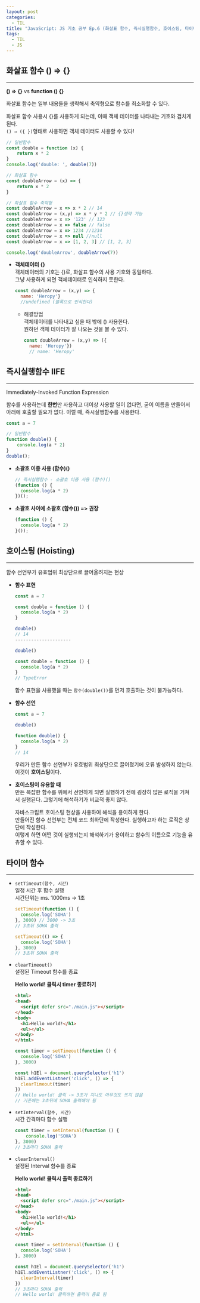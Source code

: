 ```yaml
---
layout: post
categories:
  - TIL
title: "JavaScript: JS 기초 공부 Ep.6 (화살표 함수, 즉시실행함수, 호이스팅, 타이머함수)"
tags:
  - TIL
  - JS
---
```


## __화살표 함수 **() ⇒ {}**__
---
**() ⇒ {}** vs **function () {}**

화살표 함수는 일부 내용들을 생략해서 축약형으로 함수를 최소화할 수 있다.

화살표 함수 사용시 {}를 사용하게 되는데, 이때 객체 데이터를 나타내는 기호와 겹치게 된다.  
`() ⇒ ({ })`형태로 사용하면 객체 데이터도 사용할 수 있다!

```js
// 일반함수
const double = function (x) {
	return x * 2
}
console.log('double: ', double(7))

// 화살표 함수
const doubleArrow = (x) => {
	return x * 2
}

// 화살표 함수 축약형
const doubleArrow = x => x * 2 // 14
const doubleArrow = (x,y) => x * y * 2 // {}생략 가능
const doubleArrow = x => '123' // 123
const doubleArrow = x => false // false
const doubleArrow = x => 1234 //1234
const doubleArrow = x => null //null
const doubleArrow = x => [1, 2, 3] // [1, 2, 3]

console.log('doubleArrow', doubleArrow(7))
```
- __객체데이터 {}__  
  객체데이터의 기호는 {}로, 화살표 함수의 사용 기호와 동일하다.  
   그냥 사용하게 되면 객체데이터로 인식하지 못한다.

  ```js
  const doubleArrow = (x,y) => {
    name: 'Heropy'} 
    //undefined (블록으로 인식한다)
  ```
  - 해결방법  
    객체데이터를 나타내고 싶을 때 밖에 () 사용한다.  
    원하던 객체 데이터가 잘 나오는 것을 볼 수 있다.

    ```js
    const doubleArrow = (x,y) => ({
      name: 'Heropy'}) 
      // name: 'Heropy'
    ```

## __즉시실행함수 IIFE__
---

Immediately-Invoked Function Expression

함수를 사용하는데 **한번**만 사용하고 더이상 사용할 일이 없다면, 굳이 이름을 만들어서 아래에 호출할 필요가 없다. 이럴 때, 즉시실행함수를 사용한다.

```js
const a = 7

// 일반함수
function double() {
	console.log(a * 2)
}
double();
```
- __소괄호 이중 사용 (함수)()__

  ```js
  // 즉시실행함수 - 소괄호 이중 사용 (함수)()
  (function () {
    console.log(a * 2)
  })();
  ```
- __소괄호 사이에 소괄호 (함수()) => 권장__

  ```js
  (function () {
    console.log(a * 2)
  }());
  ```

## __호이스팅 (Hoisting)__
---

함수 선언부가 유효범위 최상단으로 끌어올려지는 현상

- __함수 표현__
  ```js
  const a = 7

  const double = function () {
    console.log(a * 2)
  }

  double()
  // 14
  ---------------------

  double()

  const double = function () {
    console.log(a * 2)
  }
  // TypeError
  ```
  함수 표현을 사용했을 때는 `함수(double())`를 먼저 호출하는 것이 불가능하다.

- __함수 선언__
  ```js
  const a = 7

  double() 

  function double() {
    console.log(a * 2)
  }
  // 14
  ```
  우리가 만든 함수 선언부가 유효범위 최상단으로 끌어졌기에 오류 발생하지 않는다. 이것이 **호이스팅**이다.

- __호이스팅이 유용할 때__  
  만든 복잡한 함수를 위에서 선언하게 되면 실행하기 전에 굉장히 많은 로직을 거쳐서 실행된다. 그렇기에 해석하기가 비교적 좋지 않다.   
    
  자바스크립트 호이스팅 현상을 사용하여 해석을 용이하게 한다.  
  만들어진 함수 선언부는 전체 코드 최하단에 작성한다. 실행하고자 하는 로직은 상단에 작성한다.  
  이렇게 하면 어떤 것이 실행되는지 해석하기가 용이하고 함수의 이름으로 기능을 유츄할 수 있다.

## __타이머 함수__
---

- `setTimeout(함수, 시간)`  
  일정 시간 후 함수 실행  
  시간단위는 ms. 1000ms -> 1초
  
  ```js
  setTimeout(function () {
    console.log('SOHA')
  }, 3000) // 3000 -> 3초
  // 3초뒤 SOHA 출력
  
  setTimeout(() => {
    console.log('SOHA')
  }, 3000)
  // 3초뒤 SOHA 출력
  ```
    
- `clearTimeout()`  
    설정된 Timeout 함수를 종료

    __Hello world! 클릭시 timer 종료하기__

    ```html
    <html>
    <head>
      <script defer src="./main.js"></script>
    </head>
    <body>
      <h1>Hello world!</h1>
      <ul></ul>
    </body>
    </html>
    ```
    
    ```jsx
    const timer = setTimeout(function () {
      console.log('SOHA')
    }, 3000)
    
    const h1El = document.querySelector('h1')
    h1El.addEventListner('click', () => {
      clearTimeout(timer)
    })
    // Hello world! 클릭 -> 3초가 지나도 아무것도 뜨지 않음
    // 기존에는 3초뒤에 SOHA 출력해야 됨
    ```
        
- `setInterval(함수, 시간)`  
    시간 간격마다 함수 실행
    
    ```js
    const timer = setInterval(function () {
    	console.log('SOHA')
    }, 3000)
    // 3초마다 SOHA 출력
    ```
    
- `clearInterval()`  
    설정된 Interval 함수를 종료
    
    __Hello world! 클릭시 출력 종료하기__

    ```html
    <html>
    <head>
      <script defer src="./main.js"></script>
    </head>
    <body>
      <h1>Hello world!</h1>
      <ul></ul>
    </body>
    </html>
    ```
  
    ```js
    const timer = setInterval(function () {
      console.log('SOHA')
    }, 3000)
    
    const h1El = document.querySelector('h1')
    h1El.addEventListner('click', () => {
      clearInterval(timer)
    })
    // 3초마다 SOHA 출력
    // Hello world! 클릭하면 출력이 종료 됨
    ```